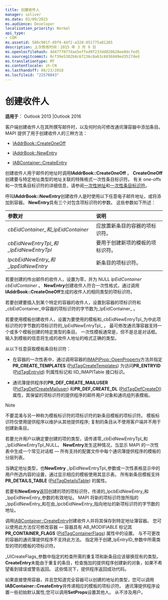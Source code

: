 ```yaml
---
title: 创建收件人
manager: soliver
ms.date: 03/09/2015
ms.audience: Developer
localization_priority: Normal
api_type:
- COM
ms.assetid: 586c901f-d9f9-44f2-a328-051775a81265
description: 上次修改时间：2015 年 3 月 9 日
ms.openlocfilehash: 4d4777077dae5effed9f233dd020628ee0dcfed5
ms.sourcegitcommit: 0cf39e5382b8c6f236c8a63c6036849ed3527ded
ms.translationtype: MT
ms.contentlocale: zh-CN
ms.lasthandoff: 08/23/2018
ms.locfileid: "22578043"
---
```

# <a name="creating-a-recipient"></a>创建收件人

  
  
**适用于**： Outlook 2013 |Outlook 2016 
  
客户端创建收件人在其所撰写邮件时，以及何时向可修改通讯簿容器中添加条目。 MAPI 提供了用于创建收件人的三种方法：
  
- [IAddrBook::CreateOneOff](iaddrbook-createoneoff.md)
    
- [IAddrBook::NewEntry](iaddrbook-newentry.md)
    
- [IABContainer::CreateEntry](iabcontainer-createentry.md)
    
创建收件人用于邮件的地址时调用**IAddrBook::CreateOneOff** 。 **CreateOneOff**创建要与特定地址类型的地址关联的特殊格式一次性条目标识符。 有关 one-offs 和一次性条目标识符的详细信息，请参阅[一次性地址](one-off-addresses.md)和[一次性条目标识符](one-off-entry-identifiers.md)。
  
呼叫**IAddrBook::NewEntry**创建收件人是时使用以下任意电子邮件地址，或将添加到容器。 **NewEntry**具有三个对包含项标识符的参数。 这些参数如下所述： 
  
|**参数对**|**说明**|
|:-----|:-----|
| _cbEidContainer_和_lpEidContainer_ <br/> |应放置新条目的容器的项标识符。  <br/> |
| _cbEidNewEntryTpl_和_lpEidNewEntryTpl_ <br/> |要用于创建新项的模板的项标识符。  <br/> |
| _lpcbEidNewEntry_和_lppEidNewEntry_ <br/> |新条目的项标识符。  <br/> |
   
若要创建的传出邮件的收件人，设置为零，并为 NULL _lpEidContainer_ _cbEidContainer_ 。 **NewEntry**创建收件人符合一次性格式，通过调用**IAddrBook::CreateOneOff**生成的收件人的相同类型的项标识符。 
  
若要创建要插入到某个特定的容器的收件人，设置到容器的项标识符和_cbEidContainer_中容器的项标识符的字节数为_lpEidContainer_ 。 
  
若要使用模板创建收件人，设置为要使用的模板和_cbEidNewEntryTpl_为中此项标识符的字节数的项标识符的_lpEidNewEntryTpl_ 。 最可修改通讯簿容器支持一个或多个模板创建的特定类型的条目。 一次性模板通常是，但不是总是对话框。 输入到模板的信息将生成的收件人地址的格式正确的类型。 
  
从以下任意获取模板条目标识符：
  
- 在容器的一次性表中，通过调用容器的[IMAPIProp::OpenProperty](imapiprop-openproperty.md)方法并指定**PR_CREATE_TEMPLATES** ([PidTagCreateTemplates](pidtagcreatetemplates-canonical-property.md)) 为访问**PR_ENTRYID** ([PidTagEntryId](pidtagentryid-canonical-property.md)) 列属性标记和 IID_IMAPITable 接口标识。 
    
- 通讯簿提供程序的**PR_DEF_CREATE_MAILUSER** ([PidTagDefCreateMailuser](pidtagdefcreatemailuser-canonical-property.md)) 和**PR_DEF_CREATE_DL** ([PidTagDefCreateDl](pidtagdefcreatedl-canonical-property.md)) 属性，其保留的项标识符的提供程序的邮件用户对象和通讯组列表模板。 
    
> [!NOTE]
> 不要混淆与另一种称为模板标识符的项标识符的新条目模板的项标识符。 模板标识符仅使用提供程序以维护从其他提供程序; 复制的条目从不使用客户端并不用于创建新条目。 
  
若要允许用户以确定要创建的项的类型，请传递零_cbEidNewEntryTpl_和_lpEidNewEntryTpl_NULL。 **NewEntry**发生这种情况，当显示 MAPI 的一次性表中生成一个常见对话框 — 所有支持的配置文件中每个通讯簿提供程序的模板的分层列表。 
  
当确定地址类型，也**NewEntry** _lpEidNewEntryTpl_参数或一次性表格显示中的用户所选内容的设置，通过显示相应的模板使用其显示表。 所有新条目模板支持**PR_DETAILS_TABLE** ([PidTagDetailsTable](pidtagdetailstable-canonical-property.md)) 的属性。 
  
若要有**NewEntry**返回创建的项的项标识符，传递的_lpcbEidNewEntry_和_lppEidNewEntry_参数的有效地址。 MAPI 将新的项标识符放所指的_lppEidNewEntry_和在由_lpcbEidNewEntry_指向地址的新项标识符的字节数的地址。
  
调用[IABContainer::CreateEntry](iabcontainer-createentry.md)创建收件人并将其保存到特定地址簿容器。 您可以使用此方法仅可修改容器 — 容器具有 AB_MODIFIABLE 标记其**PR_CONTAINER_FLAGS** ([PidTagContainerFlags](pidtagcontainerflags-canonical-property.md)) 属性中的设置。 与不可更改的容器的通讯簿提供程序不支持此方法。 指定用于创建_lpEntryID_参数中所需类型的项的模板的项标识符。 
  
_UlCreateFlags_参数中指定的检查所需的重复项和新条目应该替换现有的类型。 **CreateEntry**未能由于重复的条目，检查施加的提供程序创建新的对象，如果不希望看到错误或警告返回。 这些情况下，提供程序返回成功代码。 
  
如果直接使用容器，并且您知道完全容器可以创建的地址的类型，您可以调用**IABContainer::CreateEntry**并传递相应的模板的项标识符。 通讯簿提供程序设置一些初始默认属性;您可以调用**SetProps**设置其他人。 从不涉及用户。 
  

